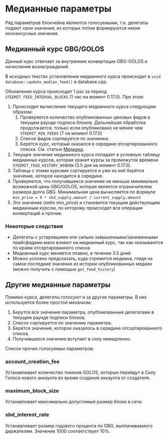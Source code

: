 # Медианные параметры

Ряд параметров блокчейна являются голосуемыми, т.е. делегаты подают свои значения, из которых потом формируются некие консенсусные значения.

## Медианный курс GBG/GOLOS

Данный курс отвечает за внутренние конвертации GBG-GOLOS и начисления вознаграждений.

В исходных текстах установление медианного курса происходит в `void database::update_median_feed()` в database.cpp.

Обновление курса происходит 1 раз за период `STEEMIT_FEED_INTERVAL_BLOCKS` \(1 час на момент 0.17.0\). При этом:

1. Происходит вычисление текущего медианного курса следующим образом:
   1. Проверяется количество опубликованных ценовых фидов в текущем раунде подписи блоков. Дальнейшая обработка продолжается, только если опубликовано не менее чем `STEEMIT_MIN_FEEDS` \(7 на момент 0.17.0\)
   2. Список фидов сортируется по значению.
   3. Берётся курс, который оказался в середине отсортированного списка. См. статью [Медиана](https://ru.wikipedia.org/wiki/%D0%9C%D0%B5%D0%B4%D0%B8%D0%B0%D0%BD%D0%B0_%28%D1%81%D1%82%D0%B0%D1%82%D0%B8%D1%81%D1%82%D0%B8%D0%BA%D0%B0%29).
2. Текущее значение медианного курса попадает в условную таблицу медианных курсов, которая хранит курсы за промежуток времени `STEEMIT_FEED_HISTORY_WINDOW` \(3.5 дня на момент 0.17.0\).
3. Таблица с этими курсами сортируется и уже из неё берётся значение, которое находится в середине.
4. Проверяется, что получившееся значение не меньше минимально возможной цены GBG/GOLOS, которая является ограничителем размера долга GBG. Минимальная цена вычисляется по формуле `min_price = 9 * sbd_supply.amount / current_supply.amount`
5. Это значение \(либо min\_price\) и становится текущим действующим медианным курсом, по которому происходят все операции конвертаций и прочие.

### Некоторые следствия

* Делегаты с устаревшими или сильно завышенными/заниженными прайсфидами мало влияют на медианный курс, так как оказываются по краям отсортированного списка
* Медианный курс меняется плавно, в течении 3.5 дней
* Можно условно предсказать, куда стремится медиана, глядя на самое последние значение из истории опубликованных медиан \(можно получить с помощью `get_feed_history`\)

## Другие медианные параметры

Помимо курса, делегаты голосуют и за другие параметры. В них используется более простой механизм:

1. Берутся все значения параметра, опубликованные делегатами в текущем раунде подписи блоков.
2. Список сортируется по значению параметра.
3. Берётся значение, которое оказалось в середине отсортированного списка.
4. Получившееся значение вступает в силу немедленно.

Список прочих голосуемых параметров:

### account\_creation\_fee

Устанавливает количество токенов GOLOS, которые перейдут в Силу Голоса нового аккаунта во время создания аккаунта от создателя.

### maximum\_block\_size

Устанавливает максимально допустимый размер блока в сети.

### sbd\_interest\_rate

Устанавливает размер годового процента по GBG, выплачиваемого держателям. Значение 1000 соответствует 10%.

